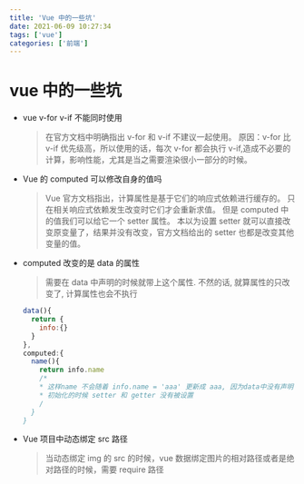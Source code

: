 ```yaml
---
title: 'Vue 中的一些坑'
date: 2021-06-09 10:27:34
tags: ['vue']
categories: ['前端']
---
```


# vue 中的一些坑

- vue v-for v-if 不能同时使用

  > 在官方文档中明确指出 v-for 和 v-if 不建议一起使用。 原因：v-for 比 v-if 优先级高，所以使用的话，每次 v-for 都会执行 v-if,造成不必要的计算，影响性能，尤其是当之需要渲染很小一部分的时候。

- Vue 的 computed 可以修改自身的值吗

  > Vue 官方文档指出，计算属性是基于它们的响应式依赖进行缓存的。 只在相关响应式依赖发生改变时它们才会重新求值。 但是 computed 中的值我们可以给它一个 setter 属性。 本以为设置 setter 就可以直接改变原变量了，结果并没有改变，官方文档给出的 setter 也都是改变其他变量的值。

- computed 改变的是 data 的属性

  > 需要在 data 中声明的时候就带上这个属性.
  > 不然的话, 就算属性的只改变了, 计算属性也会不执行

  ```javascript
  data(){
    return {
      info:{}
    }
  },
  computed:{
    name(){
      return info.name
      /*
      * 这样name 不会随着 info.name = 'aaa' 更新成 aaa, 因为data中没有声明
      * 初始化的时候 setter 和 getter 没有被设置
      /
    }
  }

  ```

- Vue 项目中动态绑定 src 路径
  > 当动态绑定 img 的 src 的时候，vue 数据绑定图片的相对路径或者是绝对路径的时候，需要 require 路径
